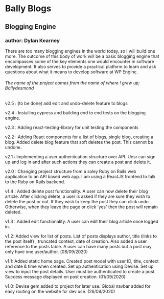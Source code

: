 # Bally Blogs
## Blogging Engine
### author: Dylan Kearney
There are too many blogging engines in the world today, so I will build one more. The outcome of this body of work will be a basic blogging engine that encompasses some of the key elements one would encounter in software development. It also serves to provide a practical platform to learn and ask questions about what it means to develop software at WP Engine. 

###### *The name of the project comes from the name of where I grew up; Ballydesmond*

v2.5 : (to be done) add edit and undo-delete feature to blogs

v2.4 : Installing cypress and building end to end tests on the blogging engine. 

v2.3 : Adding react-testing-library for unit testing the components

v2.2 : Adding React components for a list of blogs, single blog, creating a blog. Added delete blog feature that soft deletes the post. This cannot be undone.

v2.1 : Implementing a user authentication structure over API. Uesr can sign up and log in and after such actions they can create a post and delete it.

v2.0 : Changing project structure from a soley Ruby on Rails web application to an API based web app. I am using a ReactJS frontend to talk to the Ruby on Rails backend.

v1.4 : Added delete post functionality. A user can now delete their blog article. After clicking delete, a user is asked if they are sure they wish to delete the post or not. If they wish to keep the post they can click undo. Otherwise, when they leave the page or click 'yes' then the post will remain deleted.

v1.3 : Added edit functionality. A user can edit their blog article once logged in.

v1.2: Added view for list of posts. List of posts displays author, title (links to the post itself) , truncated context, date of creation. Also added a user reference to the posts table. A user can have many posts but a post may only have one user/author. (08/09/2020)

v1.1: Added static home page. Created post model with user ID, title, context and date & time when created. Set up authentication using Devise. Set up view to input the post details. User must be authenticated to create a post. Success message displayed on post creation. (01/09/2020)

v1.0: Devise gem added to project for later use. Global navbar added for easy routing on the website for dev use. (26/08/2020)
